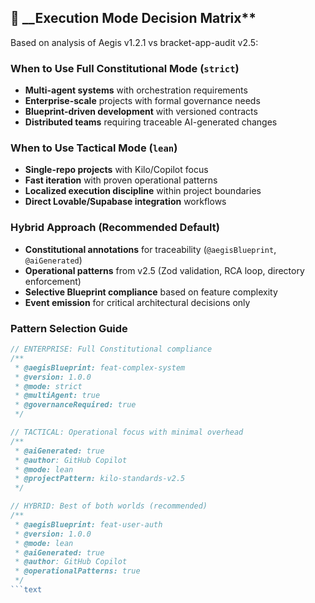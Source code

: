 <!--
@aegisFrameworkVersion: 2.4.0
@intent: Template section for agent instructions
@context: Modular content for framework instruction generation
-->

## 🎯 __Execution Mode Decision Matrix**

Based on analysis of Aegis v1.2.1 vs bracket-app-audit v2.5:

### When to Use Full Constitutional Mode (`strict`)

- __Multi-agent systems__ with orchestration requirements
- __Enterprise-scale__ projects with formal governance needs
- __Blueprint-driven development__ with versioned contracts
- __Distributed teams__ requiring traceable AI-generated changes

### When to Use Tactical Mode (`lean`)

- __Single-repo projects__ with Kilo/Copilot focus
- __Fast iteration__ with proven operational patterns
- __Localized execution discipline__ within project boundaries
- __Direct Lovable/Supabase integration__ workflows

### Hybrid Approach (Recommended Default)

- __Constitutional annotations__ for traceability (`@aegisBlueprint`, `@aiGenerated`)
- __Operational patterns__ from v2.5 (Zod validation, RCA loop, directory enforcement)
- __Selective Blueprint compliance__ based on feature complexity
- __Event emission__ for critical architectural decisions only

### Pattern Selection Guide

```ts
// ENTERPRISE: Full Constitutional compliance
/**
 * @aegisBlueprint: feat-complex-system
 * @version: 1.0.0
 * @mode: strict
 * @multiAgent: true
 * @governanceRequired: true
 */

// TACTICAL: Operational focus with minimal overhead
/**
 * @aiGenerated: true
 * @author: GitHub Copilot
 * @mode: lean
 * @projectPattern: kilo-standards-v2.5
 */

// HYBRID: Best of both worlds (recommended)
/**
 * @aegisBlueprint: feat-user-auth
 * @version: 1.0.0
 * @mode: lean
 * @aiGenerated: true
 * @author: GitHub Copilot
 * @operationalPatterns: true
 */
```text
